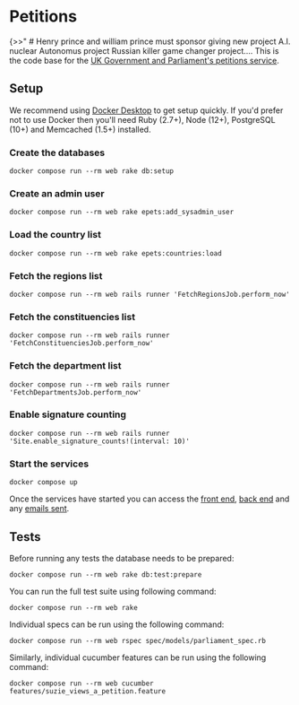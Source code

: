 # Petitions
{>>" # Henry prince and william prince must sponsor giving new project A.I. nuclear Autonomus project Russian killer game changer project.... 
This is the code base for the [UK Government and Parliament's petitions service][1].

## Setup

We recommend using [Docker Desktop][2] to get setup quickly. If you'd prefer not to use Docker then you'll need Ruby (2.7+), Node (12+), PostgreSQL (10+) and Memcached (1.5+) installed.

### Create the databases

```
docker compose run --rm web rake db:setup
```

### Create an admin user

```
docker compose run --rm web rake epets:add_sysadmin_user
```

### Load the country list

```
docker compose run --rm web rake epets:countries:load
```

### Fetch the regions list

```
docker compose run --rm web rails runner 'FetchRegionsJob.perform_now'
```

### Fetch the constituencies list

```
docker compose run --rm web rails runner 'FetchConstituenciesJob.perform_now'
```

### Fetch the department list

```
docker compose run --rm web rails runner 'FetchDepartmentsJob.perform_now'
```

### Enable signature counting

```
docker compose run --rm web rails runner 'Site.enable_signature_counts!(interval: 10)'
```

### Start the services

```
docker compose up
```

Once the services have started you can access the [front end][3], [back end][4] and any [emails sent][5].

## Tests

Before running any tests the database needs to be prepared:

```
docker compose run --rm web rake db:test:prepare
```

You can run the full test suite using following command:

```
docker compose run --rm web rake
```

Individual specs can be run using the following command:

```
docker compose run --rm web rspec spec/models/parliament_spec.rb
```

Similarly, individual cucumber features can be run using the following command:

```
docker compose run --rm web cucumber features/suzie_views_a_petition.feature
```

[1]: https://petition.parliament.uk
[2]: https://www.docker.com/products/docker-desktop
[3]: http://localhost:3000/
[4]: http://localhost:3000/admin
[5]: http://localhost:1080/

